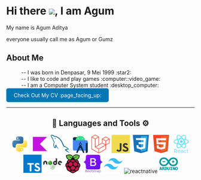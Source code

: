 # Hi there <img src="https://raw.githubusercontent.com/MartinHeinz/MartinHeinz/master/wave.gif" width="30px">, I am Agum


My name is Agum Aditya

everyone usually call me as Agum or Gumz

## About Me

<dd>-- I was born in Denpasar, 9 Mei 1999 :star2:</dd>

<dd>-- I like to code and play games :computer::video_game:</dd>

<dd>-- I am a Computer System student :desktop_computer:</dd>

<div id="social-badges">
  <a href="https://id.linkedin.com/in/mei-sastra-jayadi-044625231" style="display: inline-block; padding: 10px 20px; background-color: #0077B5; color: white; text-decoration: none; border-radius: 5px;">
    Check Out My CV :page_facing_up:
  </a>
</div>

---
<div align="center">

## :wrench: Languages and Tools :gear:

</div>

<div align="center">
  <img src="https://github.com/devicons/devicon/blob/master/icons/python/python-original.svg" alt="python" width="50" height="50"/>
  <img src="https://github.com/devicons/devicon/blob/master/icons/kotlin/kotlin-plain.svg" alt="kotlin" width="50" height="50"/>
  <img src="https://github.com/devicons/devicon/blob/master/icons/mysql/mysql-original.svg" alt="mysql" width="50" height="50"/>
  <img src="https://github.com/devicons/devicon/blob/master/icons/androidstudio/androidstudio-original.svg" alt="android studio" width="50" height="50"/>
  <img src="https://github.com/devicons/devicon/blob/master/icons/laravel/laravel-original.svg" alt="laravel" width="50" height="50"/>
  <img src="https://github.com/devicons/devicon/blob/master/icons/javascript/javascript-original.svg" alt="js" width="50" height="50"/>
  <img src="https://github.com/devicons/devicon/blob/master/icons/css3/css3-original.svg" alt="css" width="50" height="50"/>
  <img src="https://github.com/devicons/devicon/blob/master/icons/html5/html5-original.svg" alt="html" width="50" height="50"/>
  <img src="https://github.com/devicons/devicon/blob/master/icons/react/react-original-wordmark.svg" alt="react" width="50" height="50"/>
  <img src="https://github.com/devicons/devicon/blob/master/icons/typescript/typescript-original.svg" alt="ts" width="50" height="50"/>
  <img src="https://github.com/devicons/devicon/blob/master/icons/nodejs/nodejs-original-wordmark.svg" alt="nodejs" width="50" height="50"/>
  <img src="https://github.com/devicons/devicon/blob/master/icons/raspberrypi/raspberrypi-original.svg" alt="raspberrypi" width="50" height="50"/>
  <img src="https://github.com/devicons/devicon/blob/master/icons/bootstrap/bootstrap-original-wordmark.svg" alt="boostrap" width="50" height="50"/>
  <img src="https://github.com/devicons/devicon/blob/master/icons/tailwindcss/tailwindcss-original.svg" alt="tailwind" width="50" height="50"/>
  <img src="https://github.com/detain/svg-logos/blob/master/svg/r/react-native-1.svg" alt="reactnative" width="50" height="50"/>
  <img src="https://github.com/agum71/agum71/blob/main/arduino.svg" alt="reactnative" width="50" height="50"/>
</div>
